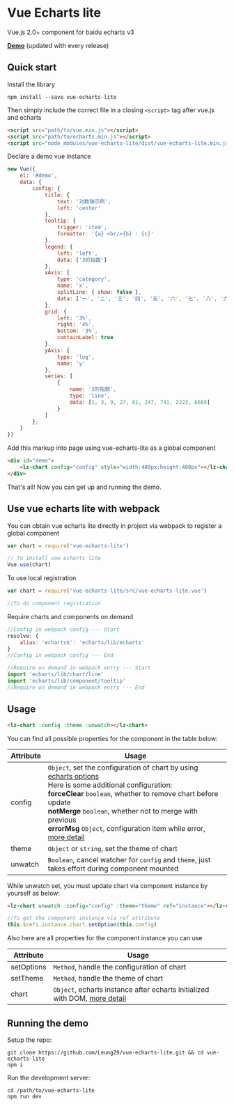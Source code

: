 # Vue Echarts lite

Vue.js 2.0+ component for baidu echarts v3

**[Demo](https://leungz9.github.io/vue-echarts-lite/)** (updated with every release)

## Quick start

Install the library

```
npm install --save vue-echarts-lite
```

Then simply include the correct file in a closing `<script>` tag after vue.js and echarts

```html
<script src="path/to/vue.min.js"></script>
<script src="path/to/echarts.min.js"></script>
<script src="node_modules/vue-echarts-lite/dist/vue-echarts-lite.min.js"></script>
```

Declare a demo vue instance

```js
new Vue({
    el: '#demo',
    data: {
        config: {
            title: {
                text: '对数轴示例',
                left: 'center'
            },
            tooltip: {
                trigger: 'item',
                formatter: '{a} <br/>{b} : {c}'
            },
            legend: {
                left: 'left',
                data: ['3的指数']
            },
            xAxis: {
                type: 'category',
                name: 'x',
                splitLine: { show: false },
                data: ['一', '二', '三', '四', '五', '六', '七', '八', '九']
            },
            grid: {
                left: '3%',
                right: '4%',
                bottom: '3%',
                containLabel: true
            },
            yAxis: {
                type: 'log',
                name: 'y'
            },
            series: [
                {
                    name: '3的指数',
                    type: 'line',
                    data: [1, 3, 9, 27, 81, 247, 741, 2223, 6669]
                }
            ]
        };
    }
})
```

Add this markup into page using vue-echarts-lite as a global component
```html
<div id="demo">
    <lz-chart config="config" style="width:480px;height:480px"></lz-chart>
</div>
```

That's all! Now you can get up and running the demo.

## Use vue echarts lite with webpack

You can obtain vue echarts lite directly in project via webpack to register a global component

```js
var chart = require('vue-echarts-lite')

// To install vue echarts lite
Vue.use(chart)
```

To use local registration
```js
var chart = require('vue-echarts-lite/src/vue-echarts-lite.vue')

//To do component registration
```

Require charts and components on demand
```js
//Config in webpack config --- Start
resolve: {
    alias: 'echarts$': 'echarts/lib/echarts'
}
//Config in webpack config --- End

//Require on demand in webpack entry --- Start
import 'echarts/lib/chart/line'
import 'echarts/lib/component/tooltip'
//Require on demand in webpack entry --- End
```

## Usage

```html
<lz-chart :config :theme :unwatch></lz-chart>
```

You can find all possible properties for the component in the table below:

Attribute  | Usage
---        | ---
config     | `Object`, set the configuration of chart by using [echarts options](https://ecomfe.github.io/echarts-doc/public/en/option.html)<br>Here is some additional configuration:<br>**forceClear** `boolean`, whether to remove chart before update<br>**notMerge** `boolean`, whether not to merge with previous<br>**errorMsg** `Object`, configuration item while error, [more detail](https://ecomfe.github.io/echarts-doc/public/en/api.html#echartsInstance.showLoading)
theme      | `Object` or `string`,  set the theme of chart
unwatch    | `Boolean`, cancel watcher for `config` and `theme`, just takes effort during component mounted


While unwatch set, you must update chart via component instance by yourself as below:

```html
<lz-chart unwatch :config="config" :theme="theme" ref="instance"></lz-chart>
```

```js
//To get the component instance via ref attribute
this.$refs.instance.chart.setOption(this.config)
```

Also here are all properties for the component instance you can use

Attribute  | Usage
---        | ---
setOptions | `Method`, handle the configuration of chart 
setTheme   | `Method`, handle the theme of chart
chart      | `Object`, echarts instance after echarts initialized with DOM, [more detail](https://ecomfe.github.io/echarts-doc/public/en/api.html#echartsInstance)

## Running the demo

Setup the repo:

```
git clone https://github.com/LeungZ9/vue-echarts-lite.git && cd vue-echarts-lite
npm i
```

Run the development server:

```
cd /path/to/vue-echarts-lite
npm run dev
```